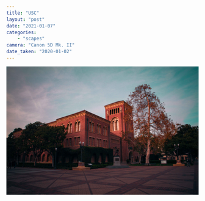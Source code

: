 ```yaml
---
title: "USC"
layout: "post" 
date: "2021-01-07"
categories: 
    - "scapes"
camera: "Canon 5D Mk. II"
date_taken: "2020-01-02"
---
```


![USC](/images/usc.jpg)
